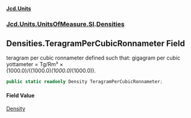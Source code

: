 #### [Jcd.Units](index.md 'index')
### [Jcd.Units.UnitsOfMeasure.SI](Jcd.Units.UnitsOfMeasure.SI.md 'Jcd.Units.UnitsOfMeasure.SI').[Densities](Densities.md 'Jcd.Units.UnitsOfMeasure.SI.Densities')

## Densities.TeragramPerCubicRonnameter Field

teragram per cubic ronnameter defined such that: gigagram per cubic yottameter = Tg/Rm³ ×  
(1000.0)/((1000.0)*(1000.0)*(1000.0)).

```csharp
public static readonly Density TeragramPerCubicRonnameter;
```

#### Field Value
[Density](Density.md 'Jcd.Units.UnitTypes.Density')
